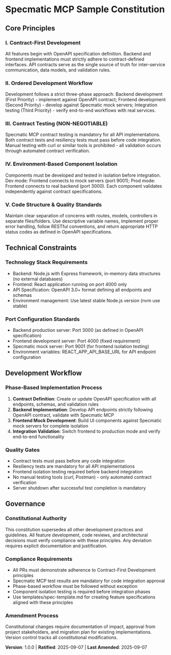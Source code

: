 # Specmatic MCP Sample Constitution

## Core Principles

### I. Contract-First Development
All features begin with OpenAPI specification definition. Backend and frontend implementations must strictly adhere to contract-defined interfaces. API contracts serve as the single source of truth for inter-service communication, data models, and validation rules.

### II. Ordered Development Workflow
Development follows a strict three-phase approach: Backend development (First Priority) - implement against OpenAPI contract; Frontend development (Second Priority) - develop against Specmatic mock servers; Integration testing (Third Priority) - verify end-to-end workflows with real services.

### III. Contract Testing (NON-NEGOTIABLE)  
Specmatic MCP contract testing is mandatory for all API implementations. Both contract tests and resiliency tests must pass before code integration. Manual testing with curl or similar tools is prohibited - all validation occurs through automated contract verification.

### IV. Environment-Based Component Isolation
Components must be developed and tested in isolation before integration. Dev mode: Frontend connects to mock servers (port 9001); Prod mode: Frontend connects to real backend (port 3000). Each component validates independently against contract specifications.

### V. Code Structure & Quality Standards
Maintain clear separation of concerns with routes, models, controllers in separate files/folders. Use descriptive variable names, implement proper error handling, follow RESTful conventions, and return appropriate HTTP status codes as defined in OpenAPI specifications.

## Technical Constraints

### Technology Stack Requirements
- Backend: Node.js with Express framework, in-memory data structures (no external databases)
- Frontend: React application running on port 4000 only
- API Specification: OpenAPI 3.0+ format defining all endpoints and schemas
- Environment management: Use latest stable Node.js version (nvm use stable)

### Port Configuration Standards
- Backend production server: Port 3000 (as defined in OpenAPI specification)
- Frontend development server: Port 4000 (fixed requirement)
- Specmatic mock server: Port 9001 (for frontend isolation testing)
- Environment variables: REACT_APP_API_BASE_URL for API endpoint configuration

## Development Workflow

### Phase-Based Implementation Process
1. **Contract Definition**: Create or update OpenAPI specification with all endpoints, schemas, and validation rules
2. **Backend Implementation**: Develop API endpoints strictly following OpenAPI contract, validate with Specmatic MCP
3. **Frontend Mock Development**: Build UI components against Specmatic mock servers for complete isolation
4. **Integration Validation**: Switch frontend to production mode and verify end-to-end functionality

### Quality Gates
- Contract tests must pass before any code integration
- Resiliency tests are mandatory for all API implementations  
- Frontend isolation testing required before backend integration
- No manual testing tools (curl, Postman) - only automated contract verification
- Server shutdown after successful test completion is mandatory

## Governance

### Constitutional Authority
This constitution supersedes all other development practices and guidelines. All feature development, code reviews, and architectural decisions must verify compliance with these principles. Any deviation requires explicit documentation and justification.

### Compliance Requirements
- All PRs must demonstrate adherence to Contract-First Development principles
- Specmatic MCP test results are mandatory for code integration approval
- Phase-based workflow must be followed without exception
- Component isolation testing is required before integration phases
- Use templates/spec-template.md for creating feature specifications aligned with these principles

### Amendment Process
Constitutional changes require documentation of impact, approval from project stakeholders, and migration plan for existing implementations. Version control tracks all constitutional modifications.

**Version**: 1.0.0 | **Ratified**: 2025-09-07 | **Last Amended**: 2025-09-07